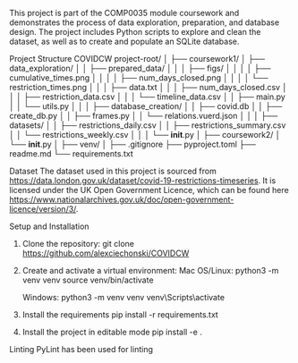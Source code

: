 This project is part of the COMP0035 module coursework and demonstrates the process of data exploration, preparation, and database design.
The project includes Python scripts to explore and clean the dataset, as well as to create and populate an SQLite database.

Project Structure
COVIDCW
project-root/
│
├── coursework1/
│   ├── data_exploration/
│   │   ├── prepared_data/
│   │   │   ├── figs/
│   │   │   │   ├── cumulative_times.png
│   │   │   │   ├── num_days_closed.png
│   │   │   │   └── restriction_times.png
│   │   │   ├── data.txt
│   │   │   ├── num_days_closed.csv
│   │   │   ├── restriction_data.csv
│   │   │   └── timeline_data.csv
│   │   ├── main.py
│   │   └── utils.py
│   │
│   ├── database_creation/
│   │   ├── covid.db
│   │   ├── create_db.py
│   │   ├── frames.py
│   │   └── relations.vuerd.json
│   │
│   ├── datasets/
│   │   ├── restrictions_daily.csv
│   │   ├── restrictions_summary.csv
│   │   └── restrictions_weekly.csv
│   │
│   └── __init__.py
│
├── coursework2/
│   └── __init__.py
│
├── venv/
│
├── .gitignore
├── pyproject.toml
├── readme.md
└── requirements.txt

Dataset
The dataset used in this project is sourced from https://data.london.gov.uk/dataset/covid-19-restrictions-timeseries. It is licensed under the UK Open Government Licence, which can be found here https://www.nationalarchives.gov.uk/doc/open-government-licence/version/3/.


Setup and Installation
1. Clone the repository:
    git clone https://github.com/alexciechonski/COVIDCW

2. Create and activate a virtual environment:
    Mac OS/Linux:
    python3 -m venv venv
    source venv/bin/activate

    Windows:
    python3 -m venv venv
    venv\Scripts\activate

3. Install the requirements
    pip install -r requirements.txt
    
4. Install the project in editable mode
    pip install -e .

Linting
PyLint has been used for linting
